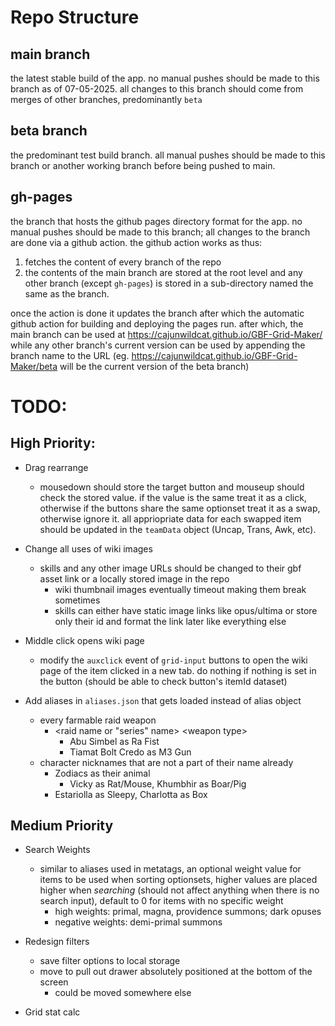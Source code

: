 # Repo Structure
## main branch
the latest stable build of the app. no manual pushes should be made to this branch as of 07-05-2025. all changes to this branch should come from merges of other branches, predominantly `beta`

## beta branch
the predominant test build branch. all manual pushes should be made to this branch or another working branch before being pushed to main.

## gh-pages
the branch that hosts the github pages directory format for the app. no manual pushes should be made to this branch; all changes to the branch are done via a github action. the github action works as thus:
 1. fetches the content of every branch of the repo
 2. the contents of the main branch are stored at the root level and any other branch (except `gh-pages`) is stored in a sub-directory named the same as the branch.

once the action is done it updates the branch after which the automatic github action for building and deploying the pages run. after which, the main branch can be used at https://cajunwildcat.github.io/GBF-Grid-Maker/ while any other branch's current version can be used by appending the branch name to the URL (eg. https://cajunwildcat.github.io/GBF-Grid-Maker/beta will be the current version of the beta branch)

# TODO:
## High Priority:
- Drag rearrange
    - mousedown should store the target button and mouseup should check the stored value. if the value is the same treat it as a click, otherwise if the buttons share the same optionset treat it as a swap, otherwise ignore it. all appriopriate data for each swapped item should be updated in the `teamData` object (Uncap, Trans, Awk, etc).

- Change all uses of wiki images
    - skills and any other image URLs should be changed to their gbf asset link or a locally stored image in the repo
        - wiki thumbnail images eventually timeout making them break sometimes
        - skills can either have static image links like opus/ultima or store only their id and format the link later like everything else

- Middle click opens wiki page
    - modify the `auxclick` event of `grid-input` buttons to open the wiki page of the item clicked in a new tab. do nothing if nothing is set in the button (should be able to check button's itemId dataset)

- Add aliases in `aliases.json` that gets loaded instead of alias object
    - every farmable raid weapon
        - \<raid name or "series" name\> \<weapon type\>
            - Abu Simbel as Ra Fist
            - Tiamat Bolt Credo as M3 Gun
    - character nicknames that are not a part of their name already
        - Zodiacs as their animal
            - Vicky as Rat/Mouse, Khumbhir as Boar/Pig
        - Estariolla as Sleepy, Charlotta as Box

## Medium Priority
- Search Weights
    - similar to aliases used in metatags, an optional weight value for items to be used when sorting optionsets, higher values are placed higher when *searching* (should not affect anything when there is no search input), default to 0 for items with no specific weight
        - high weights: primal, magna, providence summons; dark opuses
        - negative weights: demi-primal summons

- Redesign filters
    - save filter options to local storage
    - move to pull out drawer absolutely positioned at the bottom of the screen
        - could be moved somewhere else



- Grid stat calc